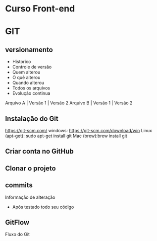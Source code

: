 # Curso Front-end

# GIT
## versionamento
  - Historico
  - Controle de versão
  - Quem alterou
  - O quê alterou
  - Quando alterou
  - Todos os arquivos
  - Evolução continua

 Arquivo A | Versão 1 | Versão 2
 Arquivo B | Versão 1 | Versão 2

 ## Instalação do Git
https://git-scm.com/
 windows: https://git-scm.com/download/win
 Linux (apt-get): sudo apt-get install git
 Mac (brew):brew install git
 
 ## Criar conta no GitHub

 ## Clonar o projeto

 ## commits
 Informação de alteração
 - Após testado todo seu código

 ## GitFlow
 Fluxo do Git

